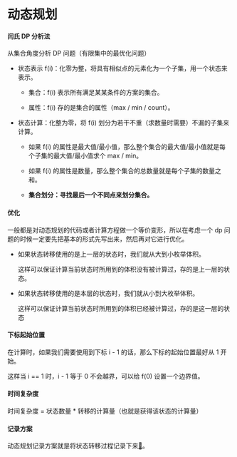 # 动态规划

#### 闫氏 DP 分析法

从集合角度分析 DP 问题（有限集中的最优化问题）

- 状态表示 f(i)：化零为整，将具有相似点的元素化为一个子集，用一个状态来表示。
  - 集合：f(i) 表示所有满足某某条件的方案的集合。

  - 属性：f(i) 存的是集合的属性（max / min / count）。

- 状态计算：化整为零，将 f(i) 划分为若干不重（求数量时需要）不漏的子集来计算。

  - 如果 f(i) 的属性是最大值/最小值，那么整个集合的最大值/最小值就是每个子集的最大值/最小值求个 max / min。

  - 如果 f(i) 的属性是数量，那么整个集合的总数量就是每个子集的数量之和。
  - **集合划分：寻找最后一个不同点来划分集合。**

#### 优化

一般都是对动态规划的代码或者计算方程做一个等价变形，所以在考虑一个 dp 问题的时候一定要先把基本的形式先写出来，然后再对它进行优化。

- 如果状态转移使用的是上一层的状态时，我们就从大到小枚举体积。

  这样可以保证计算当前状态时所用到的体积没有被计算过，存的是上一层的状态。

- 如果状态转移使用的是本层的状态时，我们就从小到大枚举体积。

  这样可以保证计算当前状态时所用到的体积已经被计算过，存的是这一层的状态

#### 下标起始位置

在计算时，如果我们需要使用到下标 i - 1 的话，那么下标的起始位置最好从 1 开始。

这样当 i == 1 时，i - 1 等于 0 不会越界，可以给 f(0) 设置一个边界值。

#### 时间复杂度

时间复杂度 = 状态数量 * 转移的计算量（也就是获得该状态的计算量）

#### 记录方案

动态规划记录方案就是将状态转移过程记录下来[📝](java/practice/AcWing%20895.%20最长上升子序列)。